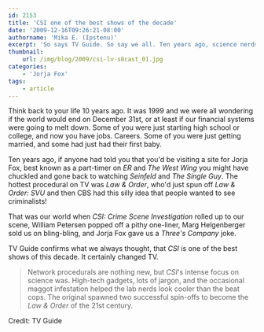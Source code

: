 ```yaml
---
id: 2153
title: 'CSI one of the best shows of the decade'
date: '2009-12-16T09:26:21-08:00'
authorname: 'Mika E. (Ipstenu)'
excerpt: 'So says TV Guide. So say we all. Ten years ago, science nerds would have been the sidekicks.  Today they''re the heroes.'
thumbnail:
    url: /img/blog/2009/csi-lv-s8cast_01.jpg
categories:
    - 'Jorja Fox'
tags:
    - article
---
```


Think back to your life 10 years ago.  It was 1999 and we were all wondering if the world would end on December 31st, or at least if our financial systems were going to melt down.  Some of you were just starting high school or college, and now you have jobs. Careers.  Some of you were just getting married, and some had just had their first baby.

Ten years ago, if anyone had told you that you'd be visiting a site for Jorja Fox, best known as a part-timer on _ER_ and _The West Wing_ you might have chuckled and gone back to watching _Seinfeld_ and _The Single Guy_.  The hottest procedural on TV was _Law & Order_, who'd just spun off _Law & Order: SVU_ and then CBS had this silly idea that people wanted to see criminalists!

That was our world when _CSI: Crime Scene Investigation_ rolled up to our scene, William Petersen popped off a pithy one-liner, Marg Helgenberger sold us on bling-bling, and Jorja Fox gave us a _Three's Company_ joke.

TV Guide confirms what we always thought, that _CSI_ is one of the best shows of this decade.  It certainly changed TV.

> Network procedurals are nothing new, but _CSI_'s intense focus on science was. High-tech gadgets, lots of jargon, and the occasional maggot infestation helped the lab nerds look cooler than the beat cops. The original spawned two successful spin-offs to become the _Law & Order_ of the 21st century.

Credit: TV Guide
